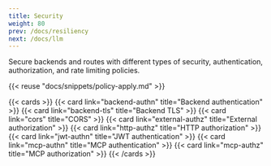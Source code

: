 ```yaml
---
title: Security
weight: 80
prev: /docs/resiliency
next: /docs/llm
---
```


Secure backends and routes with different types of security, authentication, authorization, and rate limiting policies.

{{< reuse "docs/snippets/policy-apply.md" >}}

{{< cards >}}
  {{< card link="backend-authn" title="Backend authentication" >}}
  {{< card link="backend-tls" title="Backend TLS" >}}
  {{< card link="cors" title="CORS" >}}
  {{< card link="external-authz" title="External authorization" >}}
  {{< card link="http-authz" title="HTTP authorization" >}}
  {{< card link="jwt-authn" title="JWT authentication" >}}
  {{< card link="mcp-authn" title="MCP authentication" >}}
  {{< card link="mcp-authz" title="MCP authorization" >}}
{{< /cards >}}
